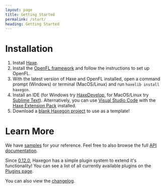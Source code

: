 ```yaml
---
layout: page
title: Getting Started
permalink: /start/
heading: Getting Started
---
```


# Installation

1. Install [Haxe](https://haxe.org/download/).
2. Install the [OpenFL framework](http://www.openfl.org/download/) and follow the instructions to set up OpenFL.
3. With the latest version of Haxe and OpenFL installed, open a command prompt (Windows) or terminal (MacOS/Linux) and run `haxelib install haxegon`.
4. Install an IDE (for Windows try [HaxeDevelop](https://haxedevelop.org/), for MacOS/Linux try [Sublime Text](https://www.sublimetext.com/)). Alternatively, you can use [Visual Studio Code](https://code.visualstudio.com/) with the [Haxe Extension Pack](https://marketplace.visualstudio.com/items?itemName=vshaxe.haxe-extension-pack) installed.
5. Download a [blank Haxegon project](https://github.com/haxegon/haxegon/raw/master/blankproject.zip) to use as a template!

# Learn More

We have [samples](https://github.com/haxegon/haxegon-samples) for your reference. Feel free to also browse the full [API documentation](/docs/).

Since [0.12.0](https://github.com/haxegon/haxegon/releases/tag/0.12.0), Haxegon has a simple plugin system to extend it's functionality! You can see a list of all currently available plugins on the [Plugins page](/plugins/).

You can also view the [changelog](/changelog/).